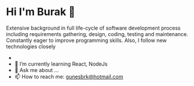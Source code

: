 # Hi I'm Burak 👋
Extensive background in full life-cycle of software development process including requirements 
gathering, design, coding, testing and maintenance. Constantly eager to improve programming skills. 
Also, I follow new technologies closely



- 
- 🌱 I’m currently learning React, NodeJs
- 💬 Ask me about ...
- 📫 How to reach me: gunesbrk@hotmail.com

